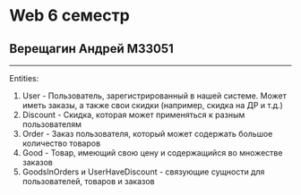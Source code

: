 # Web 6 семестр
## Верещагин Андрей M33051
---

Entities:
1) User - Пользователь, зарегистрированный в нашей системе. Может иметь заказы, а также свои скидки (например, скидка на ДР и т.д.)
2) Discount - Скидка, которая может применяться к разным пользователям
3) Order - Заказ пользователя, который может содержать большое количество товаров
4) Good - Товар, имеющий свою цену и содержащийся во множестве заказов
5) GoodsInOrders и UserHaveDiscount - связующие сущности для пользователей, товаров и заказов